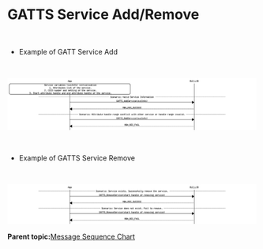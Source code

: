 # GATTS Service Add/Remove

<br />

-   Example of GATT Service Add

<br />

![](GUID-91458CCF-65FF-42BE-9D55-EF1A60F57509-low.png)

<br />

-   Example of GATTS Service Remove

<br />

![](GUID-5602F1C3-304A-418B-8246-2E68A947DE1B-low.png)

**Parent topic:**[Message Sequence Chart](GUID-F222E22D-493E-4F16-8480-6F7AAD168EB9.md)

